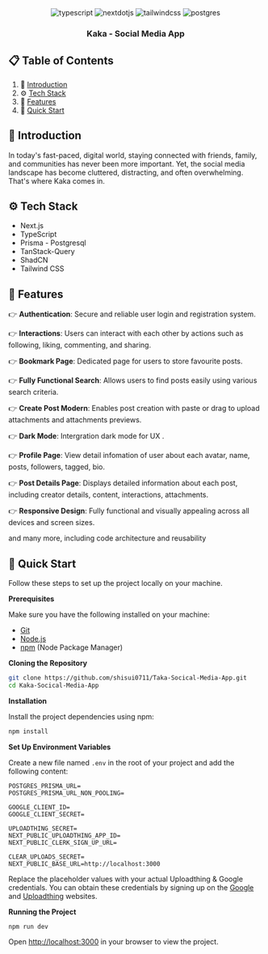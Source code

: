 <div align="center">
  <div>
    <img src="https://img.shields.io/badge/-Typescript-black?style=for-the-badge&logoColor=white&logo=typescript&color=3178C6" alt="typescript" />
    <img src="https://img.shields.io/badge/-Next_._JS-black?style=for-the-badge&logoColor=white&logo=nextdotjs&color=000000" alt="nextdotjs" />
    <img src="https://img.shields.io/badge/-Tailwind_CSS-black?style=for-the-badge&logoColor=white&logo=tailwindcss&color=06B6D4" alt="tailwindcss" />
    <img src="https://img.shields.io/badge/postgresql-4169e1?style=for-the-badge&logo=postgresql&logoColor=white" alt="postgres" />
  </div>

  <h3 align="center">Kaka - Social Media App</h3>
</div>

## 📋 <a name="table">Table of Contents</a>

1. 🤖 [Introduction](#introduction)
2. ⚙️ [Tech Stack](#tech-stack)
3. 🔋 [Features](#features)
4. 🤸 [Quick Start](#quick-start)


## <a name="introduction">🤖 Introduction</a>

In today's fast-paced, digital world, staying connected with friends, family, and communities has never been more important. Yet, the social media landscape has become cluttered, distracting, and often overwhelming. That's where Kaka comes in.

## <a name="tech-stack">⚙️ Tech Stack</a>

- Next.js
- TypeScript
- Prisma - Postgresql
- TanStack-Query
- ShadCN
- Tailwind CSS

## <a name="features">🔋 Features</a>

👉 **Authentication**: Secure and reliable user login and registration system.

👉 **Interactions**: Users can interact with each other by actions such as following, liking, commenting, and sharing.

👉 **Bookmark Page**: Dedicated page for users to store favourite posts.

👉 **Fully Functional Search**: Allows users to find posts easily using various search criteria.

👉 **Create Post Modern**: Enables post creation with paste or drag to upload attachments and attachments previews.

👉 **Dark Mode**: Intergration dark mode for UX .

👉 **Profile Page**: View detail infomation of user about each avatar, name, posts, followers, tagged, bio.

👉 **Post Details Page**: Displays detailed information about each post, including creator details, content, interactions, attachments.

👉 **Responsive Design**: Fully functional and visually appealing across all devices and screen sizes.

and many more, including code architecture and reusability

## <a name="quick-start">🤸 Quick Start</a>

Follow these steps to set up the project locally on your machine.

**Prerequisites**

Make sure you have the following installed on your machine:

- [Git](https://git-scm.com/)
- [Node.js](https://nodejs.org/en)
- [npm](https://www.npmjs.com/) (Node Package Manager)

**Cloning the Repository**

```bash
git clone https://github.com/shisui0711/Taka-Socical-Media-App.git
cd Kaka-Socical-Media-App
```

**Installation**

Install the project dependencies using npm:

```bash
npm install
```

**Set Up Environment Variables**

Create a new file named `.env` in the root of your project and add the following content:

```env
POSTGRES_PRISMA_URL=
POSTGRES_PRISMA_URL_NON_POOLING=

GOOGLE_CLIENT_ID=
GOOGLE_CLIENT_SECRET=

UPLOADTHING_SECRET=
NEXT_PUBLIC_UPLOADTHING_APP_ID=
NEXT_PUBLIC_CLERK_SIGN_UP_URL=

CLEAR_UPLOADS_SECRET=
NEXT_PUBLIC_BASE_URL=http://localhost:3000

```

Replace the placeholder values with your actual Uploadthing & Google credentials. You can obtain these credentials by signing up on the [Google](https://cloud.google.com/) and [Uploadthing](https://uploadthing.com/) websites.

**Running the Project**

```bash
npm run dev
```

Open [http://localhost:3000](http://localhost:3000) in your browser to view the project.
